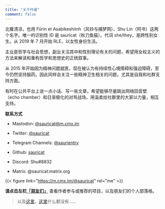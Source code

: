 ```yaml
---
title: "关于作者"
comment: false
---
```


北雁清凉，也用 Fūrin et Asabikeshiinh（风铃与捕梦网）、Shu Lin（阿书）这两个名字。唯一的识别性 ID 是 sauricat（秋刀鱼猫）。代词 she/they，是跨性别女生。从 2019 年 7 月开始 RLE，以女性身份生活。

主业是哲学与社会思想，副业关注其中和性别理论有关的问题，希望用女权主义的方法来解读和重构哲学和思想史的正统叙事。

从 2015 年开始因为精神问题就医，现在被认为有持续性心境障碍和强迫障碍，至今仍然坚持服药。因此同样会关注一些精神卫生相关的问题，尤其是自我和社群支持方面。

有时在公共平台上说一点小话、写一些文章，希望能够尽量跳出网络回音壁（echo chamber）和日渐极化的对骂战场，用温柔给社群里的大家以力量，相互支持。

**联系方式**

* Mastodon: [@sauricat@m.cmx.im](https://m.cmx.im/@sauricat)

* Twitter: [@sauricat](https://twitter.com/sauricat)
 
* Telegram Channels: [@saurientry](https://t.me/saurientry)

* Github: [sauricat](https://github.com/sauricat)

* Discord: Shu#8832

* Matrix: @sauricat:matrix.org

{{< figure link="https://m.cmx.im/@sauricat" rel="me" >}}

**请点击左栏[「朋友们」](../friends)** 查看作者参与或推荐的项目，以及朋友们的个人部落格。

> 以及[这里](../fragments)，[这里](../fragments)什么都没有……
